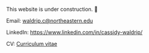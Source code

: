 
This website is under construction. 🚧 

Email: waldrip.c@northeastern.edu

LinkedIn: https://www.linkedin.com/in/cassidy-waldrip/

CV: [Curriculum vitae](/cv.pdf)
